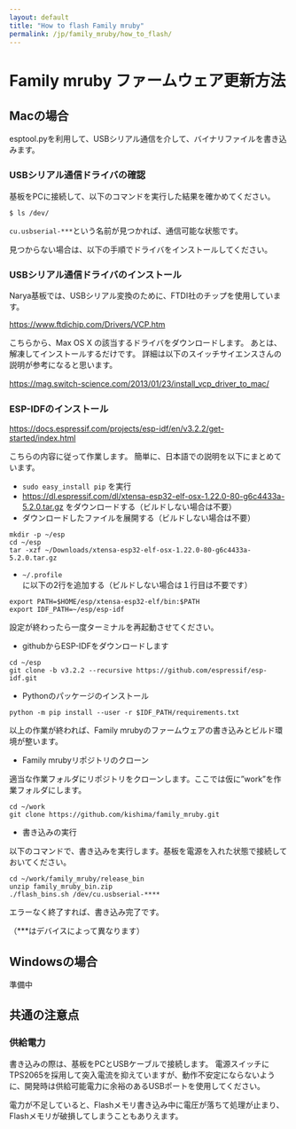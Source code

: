```yaml
---
layout: default
title: "How to flash Family mruby"
permalink: /jp/family_mruby/how_to_flash/
---
```


# Family mruby ファームウェア更新方法

## Macの場合

esptool.pyを利用して、USBシリアル通信を介して、バイナリファイルを書き込みます。

### USBシリアル通信ドライバの確認

基板をPCに接続して、以下のコマンドを実行した結果を確かめてください。

```
$ ls /dev/
```

`cu.usbserial-***`という名前が見つかれば、通信可能な状態です。

見つからない場合は、以下の手順でドライバをインストールしてください。

### USBシリアル通信ドライバのインストール

Narya基板では、USBシリアル変換のために、FTDI社のチップを使用しています。

https://www.ftdichip.com/Drivers/VCP.htm

こちらから、Max OS X の該当するドライバをダウンロードします。
あとは、解凍してインストールするだけです。
詳細は以下のスイッチサイエンスさんの説明が参考になると思います。

https://mag.switch-science.com/2013/01/23/install_vcp_driver_to_mac/
　

### ESP-IDFのインストール

https://docs.espressif.com/projects/esp-idf/en/v3.2.2/get-started/index.html

こちらの内容に従って作業します。
簡単に、日本語での説明を以下にまとめています。

* `sudo easy_install pip` を実行
* https://dl.espressif.com/dl/xtensa-esp32-elf-osx-1.22.0-80-g6c4433a-5.2.0.tar.gz をダウンロードする（ビルドしない場合は不要）
* ダウンロードしたファイルを展開する（ビルドしない場合は不要）

```
mkdir -p ~/esp
cd ~/esp
tar -xzf ~/Downloads/xtensa-esp32-elf-osx-1.22.0-80-g6c4433a-5.2.0.tar.gz
```

* `~/.profile`に以下の2行を追加する（ビルドしない場合は１行目は不要です）

```
export PATH=$HOME/esp/xtensa-esp32-elf/bin:$PATH
export IDF_PATH=~/esp/esp-idf
```

設定が終わったら一度ターミナルを再起動させてください。

* githubからESP-IDFをダウンロードします

```
cd ~/esp
git clone -b v3.2.2 --recursive https://github.com/espressif/esp-idf.git
```

* Pythonのパッケージのインストール

```
python -m pip install --user -r $IDF_PATH/requirements.txt
```

以上の作業が終われば、Family mrubyのファームウェアの書き込みとビルド環境が整います。

* Family mrubyリポジトリのクローン

適当な作業フォルダにリポジトリをクローンします。ここでは仮に”work”を作業フォルダにします。

```
cd ~/work
git clone https://github.com/kishima/family_mruby.git
```

* 書き込みの実行

以下のコマンドで、書き込みを実行します。基板を電源を入れた状態で接続しておいてください。

```
cd ~/work/family_mruby/release_bin
unzip family_mruby_bin.zip
./flash_bins.sh /dev/cu.usbserial-****
```

エラーなく終了すれば、書き込み完了です。

（***はデバイスによって異なります）


## Windowsの場合

準備中


## 共通の注意点

### 供給電力

書き込みの際は、基板をPCとUSBケーブルで接続します。
電源スイッチにTPS2065を採用して突入電流を抑えていますが、動作不安定にならないように、開発時は供給可能電力に余裕のあるUSBポートを使用してください。

電力が不足していると、Flashメモリ書き込み中に電圧が落ちて処理が止まり、Flashメモリが破損してしまうこともありえます。
